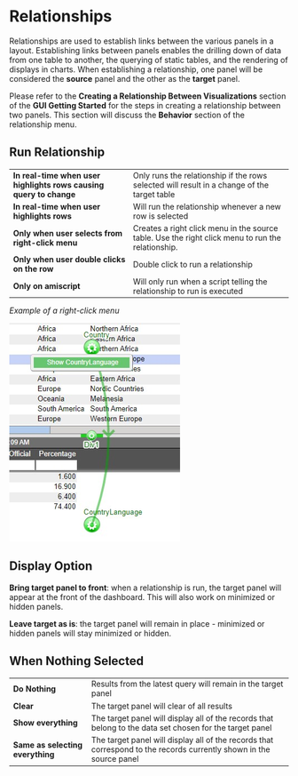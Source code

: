 # Relationships

Relationships are used to establish links between the various panels in a layout. Establishing links between panels enables the drilling down of data from one table to another, the querying of static tables, and the rendering of displays in charts. When establishing a relationship, one panel will be considered the **source** panel and the other as the **target** panel.

Please refer to the **Creating a Relationship Between Visualizations** section of the **GUI Getting Started** for the steps in creating a relationship between two panels. This section will discuss the **Behavior** section of the relationship menu.

## Run Relationship

|                                                                    |                                                                                                   |
|--------------------------------------------------------------------|---------------------------------------------------------------------------------------------------|
| **In real-time when user highlights rows causing query to change** | Only runs the relationship if the rows selected will result in a change of the target table       |
| **In real-time when user highlights rows**                         | Will run the relationship whenever a new row is selected                                          |
| **Only when user selects from right-click menu**                   | Creates a right click menu in the source table. Use the right click menu to run the relationship. |
| **Only when user double clicks on the row**                        | Double click to run a relationship                                                                |
| **Only on amiscript**                                              | Will only run when a script telling the relationship to run is executed                           |


*Example of a right-click menu*

![](../resources/legacy_mediawiki/GUI.Relationships.1.jpg "GUI.Relationships.1.jpg")

## Display Option

**Bring target panel to front**: when a relationship is run, the target panel will appear at the front of the dashboard. This will also work on minimized or hidden panels.

**Leave target as is**: the target panel will remain in place - minimized or hidden panels will stay minimized or hidden.

## When Nothing Selected

|                                  |                                                                                                                     |
|----------------------------------|---------------------------------------------------------------------------------------------------------------------|
| **Do Nothing**                   | Results from the latest query will remain in the target panel                                                       |
| **Clear**                        | The target panel will clear of all results                                                                          |
| **Show everything**              | The target panel will display all of the records that belong to the data set chosen for the target panel            |
| **Same as selecting everything** | The target panel will display all of the records that correspond to the records currently shown in the source panel |

